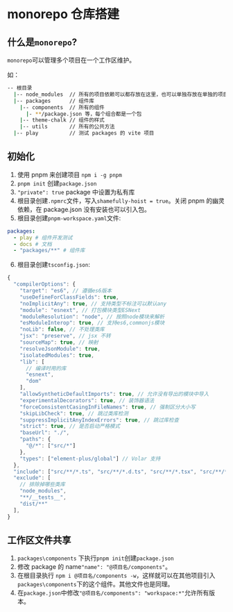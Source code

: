 # monorepo 仓库搭建

## 什么是`monorepo`?

`monorepo`可以管理多个项目在一个工作区维护。

如：

```sh
-- 根目录
  |-- node_modules  // 所有的项目依赖可以都存放在这里，也可以单独存放在单独的项目文件下。
  |-- packages      // 组件库
    |-- components  // 所有的组件
      |- **/package.json 等，每个组合都是一个包
    |-- theme-chalk // 组件的样式
    |-- utils       // 所有的公共方法
  |-- play          // 测试 packages 的 vite 项目
```

## 初始化

1. 使用 pnpm 来创建项目 `npm i -g pnpm`
2. `pnpm init` 创建`package.json`
3. `"private": true` package 中设置为私有库
4. 根目录创建`.npmrc`文件，写入`shamefully-hoist = true`。关闭 pnpm 的幽灵依赖，在 package.json 没有安装也可以引入包。
5. 根目录创建`pnpm-workspace.yaml`文件:

```yaml
packages:
  - play # 组件开发测试
  - docs # 文档
  - "packages/**" # 组件库
```

6. 根目录创建`tsconfig.json`:

```ts
{
  "compilerOptions": {
    "target": "es6", // 遵循es6版本
    "useDefineForClassFields": true,
    "noImplicitAny": true, // 支持类型不标注可以默认any
    "module": "esnext", // 打包模块类型ESNext
    "moduleResolution": "node", // 按照node模块来解析
    "esModuleInterop": true, // 支持es6,commonjs模块
    "noLib": false, // 不处理类库
    "jsx": "preserve", // jsx 不转
    "sourceMap": true, // 映射
    "resolveJsonModule": true,
    "isolatedModules": true,
    "lib": [
      // 编译时用的库
      "esnext",
      "dom"
    ],
    "allowSyntheticDefaultImports": true, // 允许没有导出的模块中导入
    "experimentalDecorators": true, // 装饰器语法
    "forceConsistentCasingInFileNames": true, // 强制区分大小写
    "skipLibCheck": true, // 跳过类库检测
    "suppressImplicitAnyIndexErrors": true, // 跳过库检查
    "strict": true, // 是否启动严格模式
    "baseUrl": "./",
    "paths": {
      "@/*": ["src/*"]
    },
    "types": ["element-plus/global"] // Volar 支持
  },
  "include": ["src/**/*.ts", "src/**/*.d.ts", "src/**/*.tsx", "src/**/*.vue"],
  "exclude": [
    // 排除掉哪些类库
    "node_modules",
    "**/__tests__",
    "dist/**"
  ],
}
```

## 工作区文件共享

1. `packages\components` 下执行`pnpm init`创建`package.json`
2. 修改 package 的 name`"name": "@项目名/components"`。
3. 在根目录执行 `npm i @项目名/components -w`，这样就可以在其他项目引入`packages\components`下的这个组件。其他文件也是同理。
4. 在`package.json`中修改`"@项目名/components": "workspace:*"`允许所有版本。
